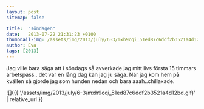 ```yaml
---
layout: post
sitemap: false

title:  "söndagen"
date:   2013-07-22 21:31:23 +0100
thumbnail-img: /assets/img/2013/july/6-3/mxh9cqi_51ed87c6ddf2b3521a4d12bd.gif
author: Eva
tags: [2013]
---
```


Jag ville bara säga att i söndags så avverkade jag mitt livs första 15 timmars arbetspass.. det var en lång dag kan jag ju säga. När jag kom hem på kvällen så gjorde jag som hunden nedan och bara aaah..chillaxade.

![]({{ '/assets/img/2013/july/6-3/mxh9cqi_51ed87c6ddf2b3521a4d12bd.gif)'  | relative_url }}

